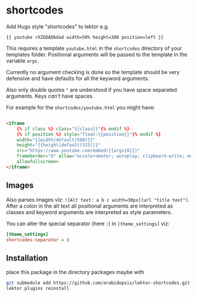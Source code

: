 # shortcodes

Add Hugo style "shortcodes" to lektor e.g.

`{{ youtube rXZGDADbdad width=50% height=300 position=left }}`

This requires a template `youtube.html` in the `shortcodes` directory
of your templates folder. Positional arguments will be passed to
the template in the variable `args`.

Currently no argument checking is done so the template should be
very defensive and have defaults for all the keyword arguments.

Also only double quotes `"` are understood if you have space separated arguments.
Keys *can't* have spaces.

For example for the `shortcodes/youtube.html` you might have:

```html

<iframe
    {% if class %} class="{{class}}"{% endif %}
    {% if position %} style="float:{{position}}"{% endif %}
    width="{{width|default(560)}}"
    height="{{height|default(315)}}"
    src="https://www.youtube.com/embed/{{args[0]}}"
    frameborder="0" allow="accelerometer; autoplay; clipboard-write; encrypted-media; gyroscope; picture-in-picture"
    allowfullscreen>
</iframe>

```

## Images

Also parses images viz: `![Alt text: a b c width=30px](url "title text")`.
After a colon in the alt text all positional arguments are interpreted as classes
and keyword arguments are interpreted as style parameters.

You can alter the special separator (here `:`) in `[theme_settings]` viz:

```ini
[theme_settings]
shortcodes-separator = @
```

## Installation

place this package in the directory packages maybe with

```bash
git submodule add https://github.com/arabidopsis/lektor-shortcodes.git packages/shortcodes
lektor plugins reinstall
```
